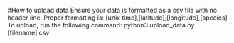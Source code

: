 #How to upload data
Ensure your data is formatted as a csv file with no header line. Proper formatting is:
[unix time],[latitude],[longitude],[species]
To upload, run the following command:
python3 upload_data.py [filename].csv